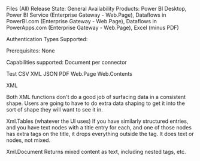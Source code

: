 Files (All)
Release State: General Availability
Products: Power BI Desktop, Power BI Service (Enterprise Gateway - Web.Page), Dataflows in PowerBI.com (Enterprise Gateway - Web.Page), Dataflows in PowerApps.com (Enterprise Gateway - Web.Page), Excel (minus PDF)

Authentication Types Supported:

Prerequisites: None

Capabilities supported:
Document per connector

Test
CSV
XML
JSON
PDF
Web.Page
Web.Contents

XML

Both XML functions don't do a good job of surfacing data in a consistent shape. Users are going to have to do extra data shaping to get it into the sort of shape they will want to see it in.

Xml.Tables (whatever the UI uses)
If you have similarly structured entries, and you have text nodes with a title entry for each, and one of those nodes has extra tags on the title, it drops everything outside the tag. It does text or nodes, not mixed.

Xml.Document
Returns mixed content as text, including nested tags, etc.

